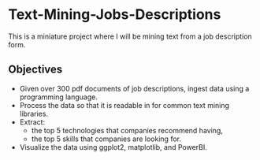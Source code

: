 # Text-Mining-Jobs-Descriptions
This is a miniature project where I will be mining text from a job description form. 

## Objectives

  - Given over 300 pdf documents of job descriptions, ingest data using a programming language.
  - Process the data so that it is readable in for common text mining libraries.
  - Extract:
    - the top 5 technologies that companies recommend having,
    - the top 5 skills that companies are looking for.
  - Visualize the data using ggplot2, matplotlib, and PowerBI.

    
